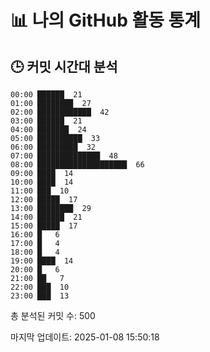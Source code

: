 # 📊 나의 GitHub 활동 통계

## 🕒 커밋 시간대 분석

```text
00:00 ██████  21
01:00 ████████  27
02:00 ████████████  42
03:00 ██████  21
04:00 ███████  24
05:00 ██████████  33
06:00 █████████  32
07:00 ██████████████  48
08:00 ████████████████████  66
09:00 ████  14
10:00 ████  14
11:00 ███  10
12:00 █████  17
13:00 ████████  29
14:00 ██████  21
15:00 █████  17
16:00 █   6
17:00 █   4
18:00 █   4
19:00 ████  14
20:00 █   6
21:00 ██   7
22:00 ███  10
23:00 ███  13
```

총 분석된 커밋 수: 500

마지막 업데이트: 2025-01-08 15:50:18
